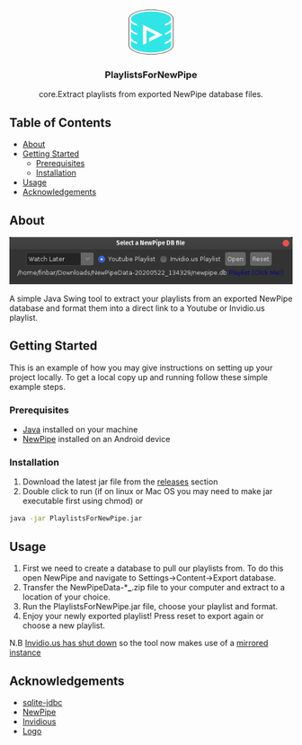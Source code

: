 

<!-- PROJECT LOGO -->
<br />
<p align="center">
  <a href="">
    <img src="images/icon.png" alt="Logo" width="80" height="80">
  </a>

  <h3 align="center">PlaylistsForNewPipe</h3>

  <p align="center">
    core.Extract playlists from exported NewPipe database files.
</p>



<!-- TABLE OF CONTENTS -->
## Table of Contents

* [About](#about-the-project)
* [Getting Started](#getting-started)
  * [Prerequisites](#prerequisites)
  * [Installation](#installation)
*  [Usage](#usage)
* [Acknowledgements](#acknowledgements)

<!-- ABOUT THE PROJECT -->
## About

[![Screen Shot][product-screenshot]](https://example.com)

A simple Java Swing tool to extract your playlists from an exported NewPipe database and format them into a direct link to a Youtube or Invidio.us playlist. 

<!-- GETTING STARTED -->
## Getting Started

This is an example of how you may give instructions on setting up your project locally.
To get a local copy up and running follow these simple example steps.

### Prerequisites
* [Java](https://www.java.com/en/download/) installed on your machine
* [NewPipe](https://newpipe.schabi.org/) installed on an Android device
### Installation

1. Download the latest jar file from the [releases](https://github.com/f1nbar/PlaylistsForNewPipe/releases) section 
2. Double click to run (if on linux or Mac OS you may need to make jar executable first using chmod) or
```sh
java -jar PlaylistsForNewPipe.jar
```

<!-- USAGE EXAMPLES -->
## Usage
1. First we need to create a database to pull our playlists from. To do this open NewPipe and navigate to Settings->Content->Export database.
2. Transfer the NewPipeData-*******_******.zip file to your computer and extract to a location of your choice.
3. Run the PlaylistsForNewPipe.jar file, choose your playlist and format.
4. Enjoy your newly exported playlist! Press reset to export again or choose a new playlist. 

N.B [Invidio.us has shut down](https://freetube.writeas.com/the-invidious-project-will-be-shutting-down-soon) so the tool now makes use of a [mirrored instance](https://iteroni.com)

<!-- ACKNOWLEDGEMENTS -->
## Acknowledgements

* [sqlite-jdbc](https://github.com/xerial/sqlite-jdbc)
* [NewPipe](https://newpipe.schabi.org/)
* [Invidious](https://www.invidio.us/)
* [Logo](https://www.instagram.com/photoshop4hire_/)






[product-screenshot]: images/screenshot.png
